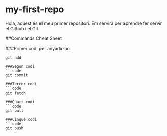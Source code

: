 # my-first-repo
Hola, aquest és el meu primer repositori. Em servirà per aprendre fer servir el Github i el Git.

##Commands Cheat Sheet

###Primer codi per anyadir-ho
```code
git add

###Segon codi
```code
git commit

###Tercer codi
```code
git fetch

###Quart codi
```code
git pull

###Cinquè codi
```code
git push
